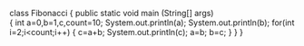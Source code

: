 class Fibonacci
{
	public static void main (String[] args) 	
		{
      int a=0,b=1,c,count=10;
	    System.out.println(a);
	    System.out.println(b);
	    for(int i=2;i<count;i++)
	    {
	        c=a+b;
	        System.out.println(c);
	        a=b;
	        b=c;
	    }
		}
}
